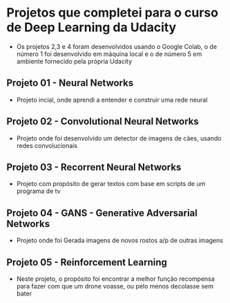 # Projetos que completei para o curso de Deep Learning da Udacity

- Os projetos 2,3 e 4 foram desenvolvidos usando o Google Colab, o de número 1 foi desenvolvido em máquina local e o de número 5 em ambiente fornecido pela própria Udacity

## Projeto 01 - Neural Networks

- Projeto incial, onde aprendi a entender e construir uma rede neural

## Projeto 02 - Convolutional Neural Networks

- Projeto onde foi desenvolvido um detector de imagens de cães, usando redes convolucionais

## Projeto 03 - Recorrent Neural Networks

- Projeto com propósito de gerar textos com base em scripts de um programa de tv

## Projeto 04 - GANS - Generative Adversarial Networks

- Projeto onde foi Gerada imagens de novos rostos a/p de outras imagens

## Projeto 05 - Reinforcement Learning

- Neste projeto, o propósito foi encontrar a melhor função recompensa para fazer com que um drone voasse, ou pelo menos decolasse sem bater


